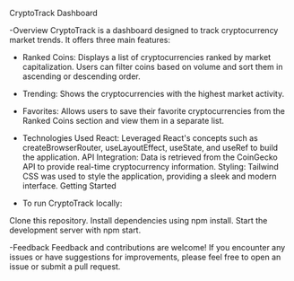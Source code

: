 CryptoTrack Dashboard


-Overview
CryptoTrack is a dashboard designed to track cryptocurrency market trends. It offers three main features:

- Ranked Coins: Displays a list of cryptocurrencies ranked by market capitalization. Users can filter coins based on volume and sort them in ascending or descending order.
- Trending: Shows the cryptocurrencies with the highest market activity.
- Favorites: Allows users to save their favorite cryptocurrencies from the Ranked Coins section and view them in a separate list.


- Technologies Used
React: Leveraged React's concepts such as createBrowserRouter, useLayoutEffect, useState, and useRef to build the application.
API Integration: Data is retrieved from the CoinGecko API to provide real-time cryptocurrency information.
Styling: Tailwind CSS was used to style the application, providing a sleek and modern interface.
Getting Started


- To run CryptoTrack locally:

Clone this repository.
Install dependencies using npm install.
Start the development server with npm start.

-Feedback
Feedback and contributions are welcome! If you encounter any issues or have suggestions for improvements, please feel free to open an issue or submit a pull request.

